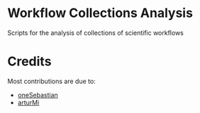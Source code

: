 # Workflow Collections Analysis

Scripts for the analysis of collections of scientific workflows

# Credits

Most contributions are due to:
 - [oneSebastian](https://github.com/oneSebastian)
 - [arturMi](https://github.com/arturMi) 

